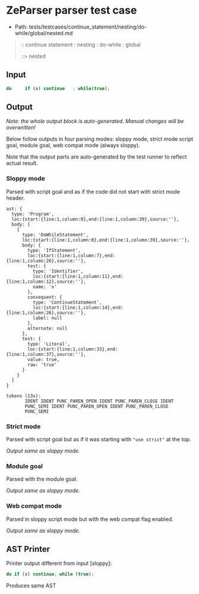 # ZeParser parser test case

- Path: tests/testcases/continue_statement/nesting/do-while/global/nested.md

> :: continue statement : nesting : do-while : global
>
> ::> nested

## Input

`````js
do     if (x) continue   ; while(true);
`````

## Output

_Note: the whole output block is auto-generated. Manual changes will be overwritten!_

Below follow outputs in four parsing modes: sloppy mode, strict mode script goal, module goal, web compat mode (always sloppy).

Note that the output parts are auto-generated by the test runner to reflect actual result.

### Sloppy mode

Parsed with script goal and as if the code did not start with strict mode header.

`````
ast: {
  type: 'Program',
  loc:{start:{line:1,column:0},end:{line:1,column:39},source:''},
  body: [
    {
      type: 'DoWhileStatement',
      loc:{start:{line:1,column:0},end:{line:1,column:39},source:''},
      body: {
        type: 'IfStatement',
        loc:{start:{line:1,column:7},end:{line:1,column:26},source:''},
        test: {
          type: 'Identifier',
          loc:{start:{line:1,column:11},end:{line:1,column:12},source:''},
          name: 'x'
        },
        consequent: {
          type: 'ContinueStatement',
          loc:{start:{line:1,column:14},end:{line:1,column:26},source:''},
          label: null
        },
        alternate: null
      },
      test: {
        type: 'Literal',
        loc:{start:{line:1,column:33},end:{line:1,column:37},source:''},
        value: true,
        raw: 'true'
      }
    }
  ]
}

tokens (13x):
       IDENT IDENT PUNC_PAREN_OPEN IDENT PUNC_PAREN_CLOSE IDENT
       PUNC_SEMI IDENT PUNC_PAREN_OPEN IDENT PUNC_PAREN_CLOSE
       PUNC_SEMI
`````

### Strict mode

Parsed with script goal but as if it was starting with `"use strict"` at the top.

_Output same as sloppy mode._

### Module goal

Parsed with the module goal.

_Output same as sloppy mode._

### Web compat mode

Parsed in sloppy script mode but with the web compat flag enabled.

_Output same as sloppy mode._

## AST Printer

Printer output different from input [sloppy]:

````js
do if (x) continue; while (true);
````

Produces same AST
